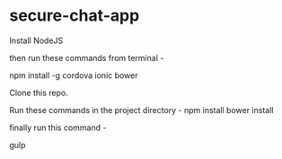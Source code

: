 # secure-chat-app

Install NodeJS

then run these commands from terminal - 

npm install -g cordova ionic bower

Clone this repo.

Run these commands in the project directory -
npm install
bower install

finally run this command -

gulp




